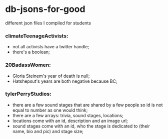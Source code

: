 # db-jsons-for-good
different json files I compiled for students

### climateTeenageActivists: 
- not all activists have a twitter handle;
- there's a boolean;

### 20BadassWomen: 
- Gloria Steinem's year of death is null;
- Hatshepsut's years are both negative because BC;

### tylerPerryStudios:
- there are a few sound stages that are shared by a few people so id is not equal to number as one would think;
- there are a few arrays: trivia, sound stages, locations;
- locations come with an id, description and an image url;
- sound stages come with an id, who the stage is dedicated to (their name, bio and pic) and stage size;
